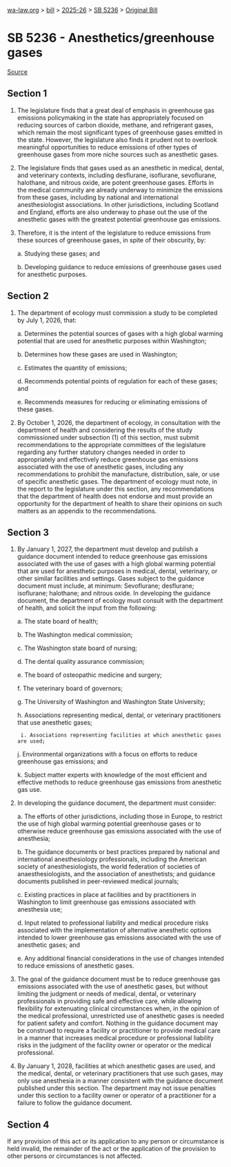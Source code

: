 [wa-law.org](/) > [bill](/bill/) > [2025-26](/bill/2025-26/) > [SB 5236](/bill/2025-26/sb/5236/) > [Original Bill](/bill/2025-26/sb/5236/1/)

# SB 5236 - Anesthetics/greenhouse gases

[Source](http://lawfilesext.leg.wa.gov/biennium/2025-26/Pdf/Bills/Senate%20Bills/5236.pdf)

## Section 1
1. The legislature finds that a great deal of emphasis in greenhouse gas emissions policymaking in the state has appropriately focused on reducing sources of carbon dioxide, methane, and refrigerant gases, which remain the most significant types of greenhouse gases emitted in the state. However, the legislature also finds it prudent not to overlook meaningful opportunities to reduce emissions of other types of greenhouse gases from more niche sources such as anesthetic gases.

2. The legislature finds that gases used as an anesthetic in medical, dental, and veterinary contexts, including desflurane, isoflurane, sevoflurane, halothane, and nitrous oxide, are potent greenhouse gases. Efforts in the medical community are already underway to minimize the emissions from these gases, including by national and international anesthesiologist associations. In other jurisdictions, including Scotland and England, efforts are also underway to phase out the use of the anesthetic gases with the greatest potential greenhouse gas emissions.

3. Therefore, it is the intent of the legislature to reduce emissions from these sources of greenhouse gases, in spite of their obscurity, by:

    a. Studying these gases; and

    b. Developing guidance to reduce emissions of greenhouse gases used for anesthetic purposes.

## Section 2
1. The department of ecology must commission a study to be completed by July 1, 2026, that:

    a. Determines the potential sources of gases with a high global warming potential that are used for anesthetic purposes within Washington;

    b. Determines how these gases are used in Washington;

    c. Estimates the quantity of emissions;

    d. Recommends potential points of regulation for each of these gases; and

    e. Recommends measures for reducing or eliminating emissions of these gases.

2. By October 1, 2026, the department of ecology, in consultation with the department of health and considering the results of the study commissioned under subsection (1) of this section, must submit recommendations to the appropriate committees of the legislature regarding any further statutory changes needed in order to appropriately and effectively reduce greenhouse gas emissions associated with the use of anesthetic gases, including any recommendations to prohibit the manufacture, distribution, sale, or use of specific anesthetic gases. The department of ecology must note, in the report to the legislature under this section, any recommendations that the department of health does not endorse and must provide an opportunity for the department of health to share their opinions on such matters as an appendix to the recommendations.

## Section 3
1. By January 1, 2027, the department must develop and publish a guidance document intended to reduce greenhouse gas emissions associated with the use of gases with a high global warming potential that are used for anesthetic purposes in medical, dental, veterinary, or other similar facilities and settings. Gases subject to the guidance document must include, at minimum: Sevoflurane; desflurane; isoflurane; halothane; and nitrous oxide. In developing the guidance document, the department of ecology must consult with the department of health, and solicit the input from the following:

    a. The state board of health;

    b. The Washington medical commission;

    c. The Washington state board of nursing;

    d. The dental quality assurance commission;

    e. The board of osteopathic medicine and surgery;

    f. The veterinary board of governors;

    g. The University of Washington and Washington State University;

    h. Associations representing medical, dental, or veterinary practitioners that use anesthetic gases;

        i. Associations representing facilities at which anesthetic gases are used;

    j. Environmental organizations with a focus on efforts to reduce greenhouse gas emissions; and

    k. Subject matter experts with knowledge of the most efficient and effective methods to reduce greenhouse gas emissions from anesthetic gas use.

2. In developing the guidance document, the department must consider:

    a. The efforts of other jurisdictions, including those in Europe, to restrict the use of high global warming potential greenhouse gases or to otherwise reduce greenhouse gas emissions associated with the use of anesthesia;

    b. The guidance documents or best practices prepared by national and international anesthesiology professionals, including the American society of anesthesiologists, the world federation of societies of anaesthesiologists, and the association of anesthetists; and guidance documents published in peer-reviewed medical journals;

    c. Existing practices in place at facilities and by practitioners in Washington to limit greenhouse gas emissions associated with anesthesia use;

    d. Input related to professional liability and medical procedure risks associated with the implementation of alternative anesthetic options intended to lower greenhouse gas emissions associated with the use of anesthetic gases; and

    e. Any additional financial considerations in the use of changes intended to reduce emissions of anesthetic gases.

3. The goal of the guidance document must be to reduce greenhouse gas emissions associated with the use of anesthetic gases, but without limiting the judgment or needs of medical, dental, or veterinary professionals in providing safe and effective care, while allowing flexibility for extenuating clinical circumstances when, in the opinion of the medical professional, unrestricted use of anesthetic gases is needed for patient safety and comfort. Nothing in the guidance document may be construed to require a facility or practitioner to provide medical care in a manner that increases medical procedure or professional liability risks in the judgment of the facility owner or operator or the medical professional.

4. By January 1, 2028, facilities at which anesthetic gases are used, and the medical, dental, or veterinary practitioners that use such gases, may only use anesthesia in a manner consistent with the guidance document published under this section. The department may not issue penalties under this section to a facility owner or operator of a practitioner for a failure to follow the guidance document.

## Section 4
If any provision of this act or its application to any person or circumstance is held invalid, the remainder of the act or the application of the provision to other persons or circumstances is not affected.

